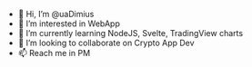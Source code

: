 - 👋 Hi, I’m @uaDimius
- 👀 I’m interested in WebApp
- 🌱 I’m currently learning NodeJS, Svelte, TradingView charts
- 💞️ I’m looking to collaborate on Crypto App Dev
- 📫 Reach me in PM

<!---
uaDimius/uaDimius is a ✨ special ✨ repository because its `README.md` (this file) appears on your GitHub profile.
You can click the Preview link to take a look at your changes.
--->

